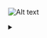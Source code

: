 ![Alt text](https://g.gravizo.com/source/custom_test01?https://raw.githubusercontent.com/boarnasia/serial_monitor/md_uml_test/test.md)

<details>
<summary></summary>
custom_test01
@startuml;
actor User;
participant "First Class" as A;
participant "Second Class" as B;
participant "Last Class" as C;
User -> A: DoWork;
activate A;
A -> B: Create Request;
activate B;
B -> C: DoWork;
activate C;
C -> B: WorkDone;
destroy C;
B -> A: Request Created;
deactivate B;
A -> User: Done;
deactivate A;
@enduml
custom_mark13
</details>
